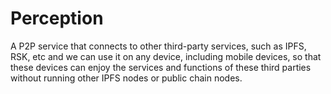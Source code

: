 # Perception
A P2P service that connects to other third-party services, such as IPFS, RSK, etc and we can use it on any device, including mobile devices, so that these devices can enjoy the services and functions of these third parties without running other IPFS nodes or public chain nodes.

